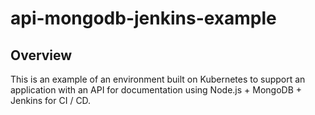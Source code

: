 # api-mongodb-jenkins-example

## Overview

This is an example of an environment built on Kubernetes to support an application with an API for documentation using Node.js + MongoDB + Jenkins for CI / CD.